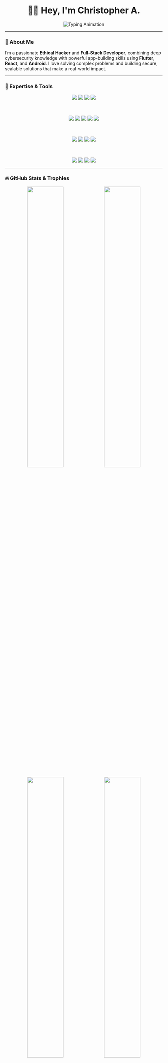 <h1 align="center">🧑‍💻 Hey, I'm Christopher A.</h1>

<p align="center">
  <img src="https://readme-typing-svg.demolab.com?font=Fira+Code&duration=3000&pause=1000&color=FFA500&center=true&vCenter=true&width=500&lines=Ethical+Hacker;Flutter+Developer;React.js+Developer;Penetration+Tester;Android+App+Developer;Cybersecurity+Expert" alt="Typing Animation" />
</p>

---

### 🚀 About Me

I’m a passionate **Ethical Hacker** and **Full-Stack Developer**, combining deep cybersecurity knowledge with powerful app-building skills using **Flutter**, **React**, and **Android**. I love solving complex problems and building secure, scalable solutions that make a real-world impact.

---

### 🧰 Expertise & Tools

<div align="center">

<!-- Languages -->
<img src="https://img.shields.io/badge/C++-000000?style=for-the-badge&logo=c%2B%2B&logoColor=orange" />
<img src="https://img.shields.io/badge/Java-000000?style=for-the-badge&logo=java&logoColor=orange" />
<img src="https://img.shields.io/badge/Python-000000?style=for-the-badge&logo=python&logoColor=orange" />
<img src="https://img.shields.io/badge/JavaScript-000000?style=for-the-badge&logo=javascript&logoColor=orange" />

<!-- Frontend & Mobile -->
<br><br>
<img src="https://img.shields.io/badge/Flutter-000000?style=for-the-badge&logo=flutter&logoColor=orange" />
<img src="https://img.shields.io/badge/React-000000?style=for-the-badge&logo=react&logoColor=orange" />
<img src="https://img.shields.io/badge/Android-000000?style=for-the-badge&logo=android&logoColor=orange" />
<img src="https://img.shields.io/badge/HTML-000000?style=for-the-badge&logo=html5&logoColor=orange" />
<img src="https://img.shields.io/badge/CSS-000000?style=for-the-badge&logo=css3&logoColor=orange" />

<!-- Backend & Security -->
<br><br>
<img src="https://img.shields.io/badge/Firebase-000000?style=for-the-badge&logo=firebase&logoColor=orange" />
<img src="https://img.shields.io/badge/Node.js-000000?style=for-the-badge&logo=node.js&logoColor=orange" />
<img src="https://img.shields.io/badge/Express.js-000000?style=for-the-badge&logo=express&logoColor=orange" />
<img src="https://img.shields.io/badge/Cybersecurity-000000?style=for-the-badge&logo=hackthebox&logoColor=orange" />

<!-- Tools -->
<br><br>
<img src="https://img.shields.io/badge/Postman-000000?style=for-the-badge&logo=postman&logoColor=orange" />
<img src="https://img.shields.io/badge/Git-000000?style=for-the-badge&logo=git&logoColor=orange" />
<img src="https://img.shields.io/badge/GitHub-000000?style=for-the-badge&logo=github&logoColor=orange" />
<img src="https://img.shields.io/badge/VS%20Code-000000?style=for-the-badge&logo=visualstudiocode&logoColor=orange" />

</div>

---

### 🔥 GitHub Stats & Trophies

<div align="center">
  <img src="https://github-readme-stats.vercel.app/api?username=CHRIS-7777&show_icons=true&theme=dark&icon_color=orange&title_color=orange&text_color=ffffff&bg_color=000000" width="48%" />
  <img src="https://github-readme-streak-stats.herokuapp.com?user=CHRIS-7777&theme=black-ice&ring=orange&fire=orange&currStreakLabel=orange" width="48%" />
  <br><br>
  <img src="https://github-readme-stats.vercel.app/api/top-langs/?username=CHRIS-7777&layout=compact&theme=dark&title_color=orange&text_color=ffffff&bg_color=000000" width="48%" />
  <img src="https://github-profile-trophy.vercel.app/?username=CHRIS-7777&theme=algolia&row=1&margin-w=15&no-frame=true" width="48%" />
</div>

---

### 📌 Featured Projects

- 🧩 **Word Quest App** – A word puzzle game built with Flutter.  
- 🎵 **Spotify Clone** – A Flutter-based music streaming UI/UX replica.  
- 🔧 **API Testing Tool** – Postman-style API tester with advanced debugging.  
- 🧠 **MCQ Quiz App** – Multiplayer real-time quiz using Firestore.

---

### 🌐 Let's Connect

<div align="center">
  <a href="https://www.linkedin.com/in/chris-2oo4/">
    <img src="https://img.shields.io/badge/LinkedIn-black?style=for-the-badge&logo=linkedin&logoColor=orange" />
  </a>
  <a href="https://github.com/CHRIS-7777">
    <img src="https://img.shields.io/badge/GitHub-black?style=for-the-badge&logo=github&logoColor=orange" />
  </a>
  <a href="mailto:christ234r@gmail.com">
    <img src="https://img.shields.io/badge/Gmail-black?style=for-the-badge&logo=gmail&logoColor=orange" />
  </a>
</div>

---

<p align="center"><i>"Build boldly. Secure wisely. Ship responsibly."</i></p>
